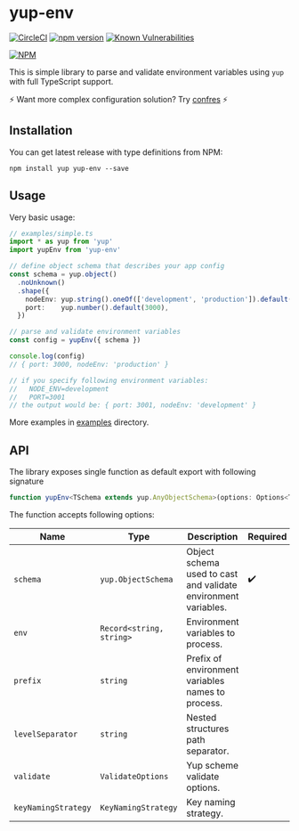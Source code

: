 yup-env
=======

[![CircleCI](https://circleci.com/gh/mckacz/yup-env/tree/master.svg?style=svg)](https://circleci.com/gh/mckacz/yup-env/tree/master) 
[![npm version](https://badge.fury.io/js/yup-env.svg)](https://badge.fury.io/js/yup-env) 
 [![Known Vulnerabilities](https://snyk.io/test/github/mckacz/yup-env/badge.svg?targetFile=package.json)](https://snyk.io/test/github/mckacz/yup-env?targetFile=package.json)

[![NPM](https://nodei.co/npm/yup-env.png)](https://nodei.co/npm/yup-env/)

This is simple library to parse and validate environment variables using `yup` with full TypeScript support.

:zap: Want more complex configuration solution? Try [confres](https://github.com/mckacz/confres) :zap:

## Installation

You can get latest release with type definitions from NPM:

```
npm install yup yup-env --save
```

## Usage

Very basic usage:

```ts
// examples/simple.ts
import * as yup from 'yup'
import yupEnv from 'yup-env'

// define object schema that describes your app config
const schema = yup.object()
  .noUnknown()
  .shape({
    nodeEnv: yup.string().oneOf(['development', 'production']).default('production'),
    port:    yup.number().default(3000),
  })

// parse and validate environment variables
const config = yupEnv({ schema })

console.log(config)
// { port: 3000, nodeEnv: 'production' }

// if you specify following environment variables:
//   NODE_ENV=development
//   PORT=3001
// the output would be: { port: 3001, nodeEnv: 'development' }
```

More examples in [examples](./examples) directory.

## API

The library exposes single function as default export with following signature

```ts
function yupEnv<TSchema extends yup.AnyObjectSchema>(options: Options<TSchema>): yup.Asserts<TSchema>; 
```

The function accepts following options:

| Name                | Type                     | Description                                                    | Required           | Default value                 |
|---------------------|--------------------------|----------------------------------------------------------------|--------------------|-------------------------------|
| `schema`            | `yup.ObjectSchema`       | Object schema used to cast and validate environment variables. | :heavy_check_mark: |                               |
| `env`               | `Record<string, string>` | Environment variables to process.                              |                    | value of `process.env`        |
| `prefix`            | `string`                 | Prefix of environment variables names to process.              |                    | `''` (empty string)           |
| `levelSeparator`    | `string`                 | Nested structures path separator.                              |                    | `__`                          |
| `validate`          | `ValidateOptions`        | Yup scheme validate options.                                   |                    |                               |
| `keyNamingStrategy` | `KeyNamingStrategy`      | Key naming strategy.                                           |                    | `KeyNamingStrategy.camelCase` |
